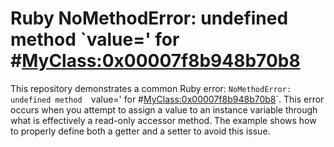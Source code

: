 # Ruby NoMethodError: undefined method `value=' for #<MyClass:0x00007f8b948b70b8>

This repository demonstrates a common Ruby error: `NoMethodError: undefined method 
`value=' for #<MyClass:0x00007f8b948b70b8>`.  This error occurs when you attempt to assign a value
to an instance variable through what is effectively a read-only accessor method.  The example shows how to properly define both a getter and a setter to avoid this issue. 